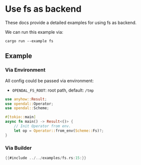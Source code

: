 # Use fs as backend

These docs provide a detailed examples for using fs as backend.

We can run this example via:

```shell
cargo run --example fs
```

## Example

### Via Environment

All config could be passed via environment:

- `OPENDAL_FS_ROOT`: root path, default: `/tmp`

```rust
use anyhow::Result;
use opendal::Operator;
use opendal::Scheme;

#[tokio::main]
async fn main() -> Result<()> {
    // Init Operator from env.
    let op = Operator::from_env(Scheme::Fs)?;
}
```

### Via Builder

```rust
{{#include ../../examples/fs.rs:15:}}
```
